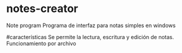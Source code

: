 # notes-creator
Note program
Programa de interfaz para notas simples en windows

#características 
Se permite la lectura, escritura y edición de notas.
Funcionamiento por archivo